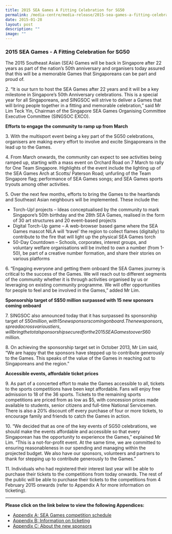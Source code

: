 ```yaml
---
title: 2015 SEA Games A Fitting Celebration for SG50
permalink: /media-centre/media-release/2015-sea-games-a-fitting-celebration-for-sg50/
date: 2015-01-28
layout: post
description: ""
image: ""
---
```

### **2015 SEA Games - A Fitting Celebration for SG50**
The 2015 Southeast Asian (SEA) Games will be back in Singapore after 22 years as part of the nation’s 50th anniversary and organisers today assured that this will be a memorable Games that Singaporeans can be part and proud of.

2\. “It is our turn to host the SEA Games after 22 years and it will be a key milestone in Singapore’s 50th Anniversary celebrations. This is a special year for all Singaporeans, and SINGSOC will strive to deliver a Games that will bring people together in a fitting and memorable celebration,” said Mr Lim Teck Yin, Chairman of the Singapore SEA Games Organising Committee Executive Committee (SINGSOC EXCO).

**Efforts to engage the community to ramp up from March**

3\. With the multisport event being a key part of the SG50 celebrations, organisers are making every effort to involve and excite Singaporeans in the lead up to the Games.

4\. From March onwards, the community can expect to see activities being ramped up, starting with a mass event on Orchard Road on 7 March to rally for One Team Singapore. Highlights of the event include the lighting up of the SEA Games Arch at Scotts/ Paterson Road; unfurling of the Team Singapore flag; performance of SEA Games songs; and SEA Games sports tryouts among other activities.

5\. Over the next few months, efforts to bring the Games to the heartlands and Southeast Asian neighbours will be implemented. These include the:

* Torch-Up! projects – Ideas conceptualised by the community to mark Singapore’s 50th birthday and the 28th SEA Games, realised in the form of 30 art structures and 20 event-based projects
* Digital Torch-Up game – A web-browser based game where the SEA Games mascot NILA will ‘travel’ the region to collect flames (digitally) to contribute to the fire that will light up the physical SEA Games torch
* 50-Day Countdown – Schools, corporates, interest groups, and voluntary welfare organisations will be invited to own a number (from 1-50), be part of a creative number formation, and share their stories on various platforms

6\. “Engaging everyone and getting them onboard the SEA Games journey is critical to the success of the Games. We will reach out to different segments of the community whether it is through activities organised by us or leveraging on existing community programme. We will offer opportunities for people to feel and be involved in the Games,” added Mr Lim.

**Sponsorship target of S$50 million surpassed with 15 new sponsors coming onboard**

7\. SINGSOC also announced today that it has surpassed its sponsorship target of S$50 million, with 15 new sponsors coming on board. The new sponsors, spread across various tiers, will bring the total sponsorship secured for the 2015 SEA Games to over S$60 million.

8\. On achieving the sponsorship target set in October 2013, Mr Lim said, “We are happy that the sponsors have stepped up to contribute generously to the Games. This speaks of the value of the Games in reaching out to Singaporeans and the region.”

**Accessible events, affordable ticket prices**

9\. As part of a concerted effort to make the Games accessible to all, tickets to the sports competitions have been kept affordable. Fans will enjoy free admission to 18 of the 36 sports. Tickets to the remaining sports competitions are priced from as low as $5, with concession prices made available to students, senior citizens and full-time National Servicemen. There is also a 20% discount off every purchase of four or more tickets, to encourage family and friends to catch the Games in action.

10\. “We decided that as one of the key events of SG50 celebrations, we should make the events affordable and accessible so that every Singaporean has the opportunity to experience the Games,” explained Mr Lim. “This is a not-for-profit event. At the same time, we are committed to ensuring reasonableness in our spending and managing within the projected budget. We also have our sponsors, volunteers and partners to thank for stepping up to contribute generously to the Games.”

11\. Individuals who had registered their interest last year will be able to purchase their tickets to the competitions from today onwards. The rest of the public will be able to purchase their tickets to the competitions from 4 February 2015 onwards (refer to Appendix A for more information on ticketing).

---

**Please click on the link below to view the following Appendices:**

* [Appendix A: SEA Games competition schedule](/files/Media%20Centre/Media%20Release/2015/January/Appendix%20A%20SEA%20Games%20competition%20schedule.pdf)
* [Appendix B: Information on ticketing](/files/Media%20Centre/Media%20Release/2015/January/Appendix%20B%20%20Information%20on%20ticketing.pdf)
* [Appendix C: About the new sponsors](/files/Media%20Centre/Media%20Release/2015/January/Appendix%20C%20%20Information%20on%20new%20sponsors.pdf)